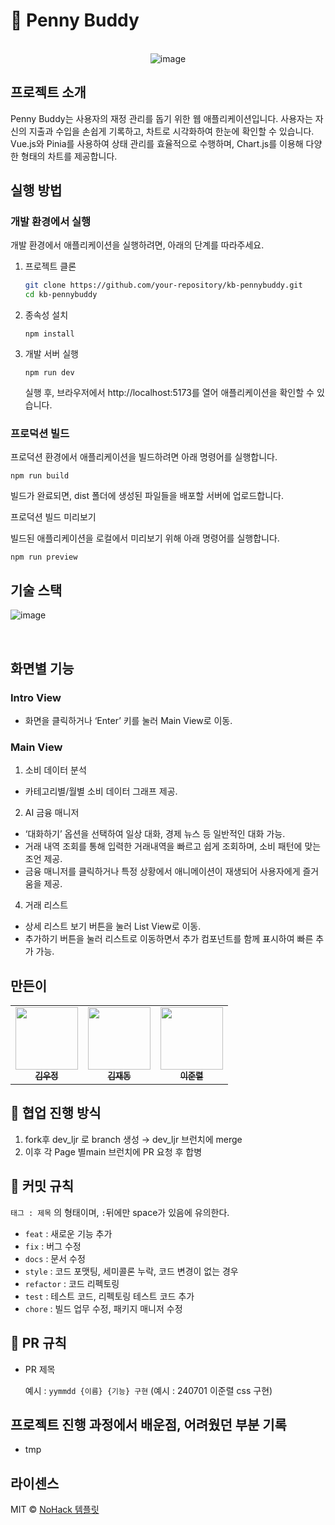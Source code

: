 # 🐰 Penny Buddy

<p align="center">
<br>
<img alt="image" src="https://github.com/user-attachments/assets/b3dc9d04-3a6d-4a9b-b926-bea9363db63f">
<br>
</p>


## 프로젝트 소개

Penny Buddy는 사용자의 재정 관리를 돕기 위한 웹 애플리케이션입니다. 사용자는 자신의 지출과 수입을 손쉽게 기록하고, 차트로 시각화하여 한눈에 확인할 수 있습니다. Vue.js와 Pinia를 사용하여 상태 관리를 효율적으로 수행하며, Chart.js를 이용해 다양한 형태의 차트를 제공합니다.



## 실행 방법

### 개발 환경에서 실행

개발 환경에서 애플리케이션을 실행하려면, 아래의 단계를 따라주세요.

1. 프로젝트 클론
   ```bash
   git clone https://github.com/your-repository/kb-pennybuddy.git
   cd kb-pennybuddy
   ```
2. 종속성 설치
    ```
    npm install
    ```
3. 개발 서버 실행
   ```
   npm run dev
   ```
   실행 후, 브라우저에서 http://localhost:5173를 열어 애플리케이션을 확인할 수 있습니다.

### 프로덕션 빌드
프로덕션 환경에서 애플리케이션을 빌드하려면 아래 명령어를 실행합니다.
```
npm run build
```
빌드가 완료되면, dist 폴더에 생성된 파일들을 배포할 서버에 업로드합니다.

프로덕션 빌드 미리보기

빌드된 애플리케이션을 로컬에서 미리보기 위해 아래 명령어를 실행합니다.

```
npm run preview
```

## 기술 스택

![image](https://github.com/user-attachments/assets/c3125ddd-3d56-4abc-bbba-d1b304fb1815)


<br>

## 화면별 기능

### Intro View

- 화면을 클릭하거나 ‘Enter’ 키를 눌러 Main View로 이동.

### Main View

1.	소비 데이터 분석
- 카테고리별/월별 소비 데이터 그래프 제공.
2.	AI 금융 매니저
- ‘대화하기’ 옵션을 선택하여 일상 대화, 경제 뉴스 등 일반적인 대화 가능.
- 거래 내역 조회를 통해 입력한 거래내역을 빠르고 쉽게 조회하며, 소비 패턴에 맞는 조언 제공.
- 금융 매니저를 클릭하거나 특정 상황에서 애니메이션이 재생되어 사용자에게 즐거움을 제공.
4.	거래 리스트
- 상세 리스트 보기 버튼을 눌러 List View로 이동.
- 추가하기 버튼을 눌러 리스트로 이동하면서 추가 컴포넌트를 함께 표시하여 빠른 추가 가능.



## 만든이

<table>
<tbody>
<tr>
<td align="center"><a href="https://github.com/pq5910"><img src="https://avatars.githubusercontent.com/u/81617589?v=4" width="100px;" alt=""/><br /><sub><b> 김우정 </b></sub></a><br /></td>
<td align="center"><a href="https://github.com/testjd1"><img src="https://avatars.githubusercontent.com/u/87185470?v=4" width="100px;" alt=""/><br /><sub><b> 김재동 </b></sub></a><br /></td>
<td align="center"><a href="https://github.com/lee-JunR"><img src="https://avatars.githubusercontent.com/u/68640939?v=4" width="100px;" alt=""/><br /><sub><b> 이준렬 </b></sub></a><br /></td>
</tr>
</tbody>
</table>

## 👥 협업 진행 방식

1. fork후 dev_ljr 로 branch 생성 → dev_ljr 브런치에 merge
2. 이후 각 Page 별main 브런치에 PR 요청 후 합병


## 🥄 커밋 규칙

`태그 : 제목` 의 형태이며, `:`뒤에만 space가 있음에 유의한다.

- `feat` : 새로운 기능 추가
- `fix` : 버그 수정
- `docs` : 문서 수정
- `style` : 코드 포맷팅, 세미콜론 누락, 코드 변경이 없는 경우
- `refactor` : 코드 리펙토링
- `test` : 테스트 코드, 리펙토링 테스트 코드 추가
- `chore` : 빌드 업무 수정, 패키지 매니저 수정

## 🍴 PR 규칙

- PR 제목
    
    예시 : `yymmdd {이름} {기능} 구현` (예시 : 240701 이준렬 css 구현)
    

## 프로젝트 진행 과정에서 배운점, 어려웠던 부분 기록

- tmp

## 라이센스

MIT © [NoHack 템플릿](mailto:lbjp114@gmail.com)
